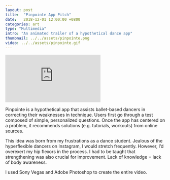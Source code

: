 ```yaml
---
layout: post
title:  "Pinpointe App Pitch"
date:   2018-12-01 12:00:00 +0800
categories: art
type: "Multimedia"
intro: "An animated trailer of a hypothetical dance app"
thumbnail: ../../assets/pinpointe.png
video: ../../assets/pinpointe.gif
---
```


<iframe src="https://www.youtube.com/embed/EZwmT5467Pc" frameborder="0" allow="accelerometer; autoplay; encrypted-media; gyroscope; picture-in-picture" allowfullscreen></iframe>

<br>

Pinpointe is a hypothetical app that assists ballet-based dancers in correcting their weaknesses in technique. Users first go through a test composed of simple, personalized questions. Once the app has centered on a problem, it recommends solutions (e.g. tutorials, workouts) from online sources. 

This idea was born from my frustrations as a dance student. Jealous of the hyperflexible dancers on Instagram, I would stretch frequently. However, I’d overexert my hip flexors in the process. I had to be taught that strengthening was also crucial for improvement. Lack of knowledge = lack of body awareness. 

I used Sony Vegas and Adobe Photoshop to create the entire video.